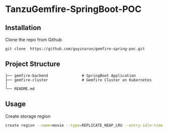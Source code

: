 # TanzuGemfire-SpringBoot-POC

## Installation

Clone the repo from Github

```
git clone  https://github.com/guyzsarun/gemfire-spring-poc.git
```

## Project Structure

    ├── gemfire-backend               # SpringBoot Application
    ├── gemfire-cluster               # Gemfire Cluster on Kubernetes
    │
    └── README.md

## Usage

Create storage region

```sh
create region --name=movie --type=REPLICATE_HEAP_LRU --entry-idle-time-expiration=3600 --enable-statistics
```
